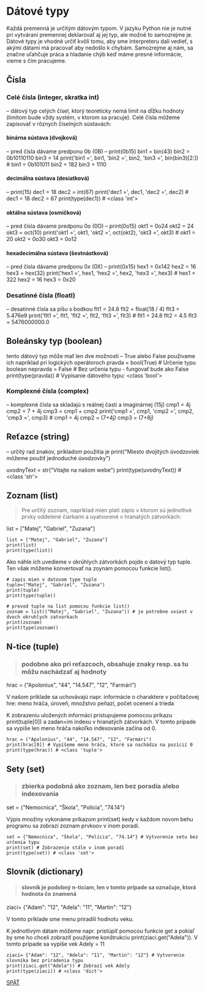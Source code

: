 # Dátové typy

Každá premenná je určitým dátovým typom. V jazyku Python nie je nutné pri vytváraní premennej deklarovať aj jej typ, ale možné to samozrejme je. Dátové typy je vhodné určiť kvôli tomu, aby sme interpreteru dali vedieť, s akými dátami má pracovať aby nedošlo k chybám. Samozrejme aj nám, sa značne uľahčuje práca a hladanie chýb keď máme presné informácie, vieme s čím pracujeme. 

## Čísla

### Celé čísla (integer, skratka int) 
– dátový typ celých čísel, ktorý teoreticky nemá limit na dĺžku hodnoty (limitom bude vždy systém, v ktorom sa pracuje). Celé čísla môžeme zapisovať v rôznych číselných sústavách: 
#### binárna sústava (dvojková)
– pred čísla dávame predponu 0b (0B) – print(0b15)
bin1 = bin(43)
bin2 = 0b10110110
bin3 = 14
print('bin1 =', bin1, 'bin2 =', bin2, 'bin3 =', bin(bin3)[2:]) # bin1 = 0b101011 bin2 = 182 bin3 = 1110

#### decimálna sústava (desiatková)
– print(15)
dec1 = 18
dec2 = int(67)
print('dec1 =', dec1, 'dec2 =', dec2) # dec1 = 18 dec2 = 67
print(type(dec1)) # <class 'int'>

#### oktálna sústava (osmičková) 
– pred čísla dávame predponu 0o (0O) – print(0o15)
okt1 = 0o24
okt2 = 24
okt3 = oct(10)
print('okt1 =', okt1, 'okt2 =', oct(okt2), 'okt3 =', okt3) # okt1 = 20 okt2 = 0o30 okt3 = 0o12

#### hexadecimálna sústava (šestnástková)
– pred čísla dávame predponu 0x (0X) – print(0x15)
hex1 = 0x142
hex2 = 16
hex3 = hex(32)
print('hex1 =', hex1, 'hex2 =', hex2, 'hex3 =', hex3) # hex1 = 322 hex2 = 16 hex3 = 0x20

### Desatinné čísla (floatI)
– desatinné čísla sa píšu s bodkou
flt1 = 24.8
flt2 = float(18 / 4)
flt3 = 5.476e9
print('flt1 =', flt1, 'flt2 =', flt2, 'flt3 =', flt3) # flt1 = 24.8 flt2 = 4.5 flt3 = 5476000000.0

## Boleánsky typ (boolean)

tento dátový typ môže mať len dve možnosti – True alebo False
používame ich napríklad pri logických operátoroch
pravda = bool(True) # Určenie typu boolean
nepravda = False # Bez určenia typu - fungovať bude ako False
print(type(pravda)) # Vypísanie dátového typu:  <class 'bool'>


### Komplexné čísla  (complex)
– komplexné čísla sa skladajú s reálnej časti a imaginárnej (15j)
cmp1 = 4j
cmp2 = 7 + 4j
cmp3 = cmp1 + cmp2
print('cmp1 =', cmp1, 'cmp2 =', cmp2, 'cmp3 =', cmp3) # cmp1 = 4j cmp2 = (7+4j) cmp3 = (7+8j)

## Reťazce (string)
– určitý rad znakov, príkladom použitia je print("Miesto dvojitých úvodzoviek môžeme použiť jednoduché úvodzovky")

uvodnyText = str("Vitajte na našom webe")
print(type(uvodnyText)) # <class 'str'>

## Zoznam (list)
>Pre určitý zoznam, napríklad mien platí zápis v ktorom sú jednotlivé prvky oddelené čiarkami a uyatvorené v hranatých zátvorkách: 

list = ["Matej", "Gabriel", "Zuzana"]
~~~
list = ["Matej", "Gabriel", "Zuzana"]
print(list)
print(type(list))  
~~~
Ako náhle ich uvedieme v okrúhlych zátvorkách pojde o datový typ tuple. Ten však môžeme konvertovať na zoynam pomocou funkcie list().
~~~
# zapis mien v datovom type tuple
tuple=("Matej", "Gabriel", "Zuzana")
print(tuple)
print(type(tuple))

# prevod tuple na list pomocou funkcie list()
zoznam = list(("Matej", "Gabriel", "Zuzana")) # je potrebne uviest v dvoch okruhlych zatvorkach
print(zoznam)
print(type(zoznam))
~~~

## N-tice (tuple)

>### podobne ako pri reťazcoch, obsahuje znaky resp. sa tu môžu nachádzať aj hodnoty

hrac = ("Apolonius", "44", "14.547", "12", "Farmári")

V našom príklade sa uchovávajú napr. informácie o charaktere v počítačovej hre: meno hráča, úroveň, množstvo peňazí, počet ocenení a trieda 

K zobrazeniu uložených informáci pristupujeme pomocou príkazu print(tuple[0]) a zadan=im indexu v hranatých zátvorkách. V tomto prípade sa vypíše len meno hráča nakoľko indexovanie začína od 0.
~~~
hrac = ("Apolonius", "44", "14.547", "12", "Farmári")
print(hrac[0]) # Vypíšeme meno hráča, ktoré sa nachádza na pozícií 0
print(type(hrac)) # <class 'tuple'>
~~~

## Sety (set)

>### zbierka podobná ako zoznam, len bez poradia alebo indexovania

set = {"Nemocnica", "Škola", "Polícia", "74.14"}

Výpis množiny vykonáme príkazom print(set) kedy v každom novom behu programu sa zobrazí zoznam prvkoov v inom poradí.
~~~
set = {"Nemocnica", "Škola", "Polícia", "74.14"} # Vytvorenie setu bez určenia typu
print(set) # Zobrazenie stále v inom poradí
print(type(set)) # <class 'set'>
~~~
## Slovník (dictionary)

>#### slovník je podobný n-ticiam, len v tomto prípade sa označuje, ktorá hodnota čo znamená
ziaci= {"Adam": "12", "Adela": "11", "Martin": "12"}

V tomto príklade sme menu priradili hodnotu veku. 

K jednotlivým dátam môžeme napr. pristúpiť pomocou funkcie get a pokiaľ by sme ho chceli zobraziť použijeme konštrukciu print(ziaci.get("Adela")). V tomto prípade sa vypíše vek Adely = 11
~~~
ziaci= {"Adam": "12", "Adela": "11", "Martin": "12"} # Vytvorenie slovníka bez priradenia typu 
print(ziaci.get("Adela")) # Zobrazí vek Adely
print(type(ziaci)) # <class 'dict'>
~~~

[SPÄŤ](../../Obsah.md)